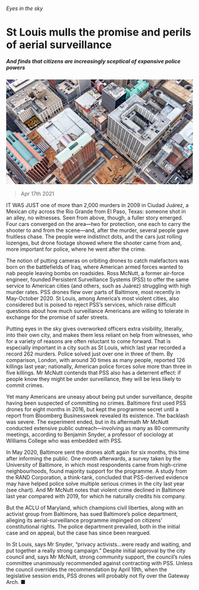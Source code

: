 ###### Eyes in the sky

# St Louis mulls the promise and perils of aerial surveillance 

##### And finds that citizens are increasingly sceptical of expansive police powers 

![image](images/20210417_USP003_0.jpg) 

> Apr 17th 2021 


IT WAS JUST one of more than 2,000 murders in 2009 in Ciudad Juárez, a Mexican city across the Rio Grande from El Paso, Texas: someone shot in an alley, no witnesses. Seen from above, though, a fuller story emerged. Four cars converged on the area—two for protection, one each to carry the shooter to and from the scene—and, after the murder, several people gave fruitless chase. The people were indistinct dots, and the cars just rolling lozenges, but drone footage showed where the shooter came from and, more important for police, where he went after the crime.

The notion of putting cameras on orbiting drones to catch malefactors was born on the battlefields of Iraq, where American armed forces wanted to nab people leaving bombs on roadsides. Ross McNutt, a former air-force engineer, founded Persistent Surveillance Systems (PSS) to offer the same service to American cities (and others, such as Juárez) struggling with high murder rates. PSS drones flew over parts of Baltimore, most recently in May-October 2020. St Louis, among America’s most violent cities, also considered but is poised to reject PSS’s services, which raise difficult questions about how much surveillance Americans are willing to tolerate in exchange for the promise of safer streets.




Putting eyes in the sky gives overworked officers extra visibility, literally, into their own city, and makes them less reliant on help from witnesses, who for a variety of reasons are often reluctant to come forward. That is especially important in a city such as St Louis, which last year recorded a record 262 murders. Police solved just over one in three of them. By comparison, London, with around 30 times as many people, reported 126 killings last year; nationally, American police forces solve more than three in five killings. Mr McNutt contends that PSS also has a deterrent effect: if people know they might be under surveillance, they will be less likely to commit crimes.



Yet many Americans are uneasy about being put under surveillance, despite having been suspected of committing no crimes. Baltimore first used PSS drones for eight months in 2016, but kept the programme secret until a report from Bloomberg Businessweek revealed its existence. The backlash was severe. The experiment ended, but in its aftermath Mr McNutt conducted extensive public outreach—involving as many as 80 community meetings, according to Benjamin Snyder, a professor of sociology at Williams College who was embedded with PSS.

In May 2020, Baltimore sent the drones aloft again for six months, this time after informing the public. One month afterwards, a survey taken by the University of Baltimore, in which most respondents came from high-crime neighbourhoods, found majority support for the programme. A study from the RAND Corporation, a think-tank, concluded that PSS-derived evidence may have helped police solve multiple serious crimes in the city last year (see chart). And Mr McNutt notes that violent crime declined in Baltimore last year compared with 2019, for which he naturally credits his company.



But the ACLU of Maryland, which champions civil liberties, along with an activist group from Baltimore, has sued Baltimore’s police department, alleging its aerial-surveillance programme impinged on citizens’ constitutional rights. The police department prevailed, both in the initial case and on appeal, but the case has since been reargued.

In St Louis, says Mr Snyder, “privacy activists…were ready and waiting, and put together a really strong campaign.” Despite initial approval by the city council and, says Mr McNutt, strong community support, the council’s rules committee unanimously recommended against contracting with PSS. Unless the council overrides the recommendation by April 19th, when the legislative session ends, PSS drones will probably not fly over the Gateway Arch. ■


